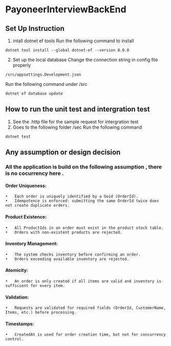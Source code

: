 # PayoneerInterviewBackEnd

## Set Up Instruction 
1. intall dotnet ef tools 
Run the following command to install 
```
dotnet tool install --global dotnet-ef --version 8.0.0
```

2. Set up the local database 
Change the connection string in config file properly 
```
/src/appsettings.Development.json
```
Run the following command under /src
```
dotnet ef database update
```
## How to run the unit test and intergration test 
1. See the .http file for the sample request for intergration test 
2. Goes to the following folder /sec 
Run the following command 

```
dotnet test 
```

## Any assumption or design decision 

### All the application is build on the following assumption , there is no cocurrency here . 

#### Order Uniqueness:
    •	Each order is uniquely identified by a Guid (OrderId).
    •	Idempotence is enforced: submitting the same OrderId twice does not create duplicate orders.
#### Product Existence:
    •	All ProductIds in an order must exist in the product stock table.
    •	Orders with non-existent products are rejected.
#### Inventory Management:
    •	The system checks inventory before confirming an order.
    •	Orders exceeding available inventory are rejected.
#### Atomicity:
    •	An order is only created if all items are valid and inventory is sufficient for every item.
#### Validation:
    •	Requests are validated for required fields (OrderId, CustomerName, Items, etc.) before processing.
#### Timestamps:
    •	CreatedAt is used for order creation time, but not for concurrency control.

